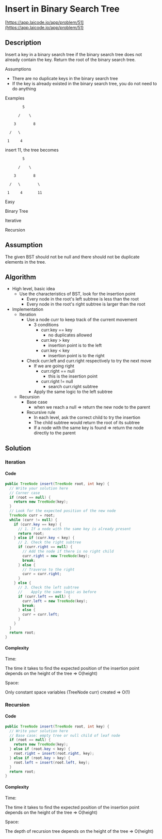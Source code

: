 # Insert in Binary Search Tree

[https://app.laicode.io/app/problem/51](https://app.laicode.io/app/problem/51)

## Description

Insert a key in a binary search tree if the binary search tree does not already contain the key. Return the root of the binary search tree.

Assumptions

- There are no duplicate keys in the binary search tree
- If the key is already existed in the binary search tree, you do not need to do anything

Examples

            5

          /    \

        3        8

      /   \

     1     4

insert 11, the tree becomes

            5

          /    \

        3        8

      /   \        \

     1     4       11

Easy

Binary Tree

Iterative

Recursion

## Assumption

The given BST should not be null and there should not be duplicate elements in the tree.

## Algorithm

- High level, basic idea
  - Use the characteristics of BST, look for the insertion point
    - Every node in the root's left subtree is less than the root
    - Every node in the root's right subtree is larger than the root
- Implementation
  - Iteration
    - Use a node curr to keep track of the current movement
      - 3 conditions
        - curr.key == key
          - no duplicates allowed
        - curr.key > key
          - insertion point is to the left
        - curr.key < key
          - insertion point is to the right
    - Check curr.left and curr.right respectively to try the next move
      - If we are going right
        - curr.right == null
          - this is the insertion point
        - curr.right != null
          - search curr.right subtree
      - Apply the same logic to the left subtree
  - Recursion
    - Base case
      - when we reach a null ⇒ return the new node to the parent
    - Recursive rule
      - In each level, ask the correct child to try the insertion
      - The child subtree would return the root of its subtree
      - If a node with the same key is found ⇒ return the node directly to the parent

## Solution

### Iteration

#### Code

```java
public TreeNode insert(TreeNode root, int key) {
  // Write your solution here
  // Corner case
  if (root == null) {
    return new TreeNode(key);
  }
  // Look for the expected position of the new node
  TreeNode curr = root;
  while (curr != null) {
    if (curr.key == key) {
      // 1. If a node with the same key is already present
      return root;
    } else if (curr.key < key) {
      // 2. Check the right subtree
      if (curr.right == null) {
        // Add the node if there is no right child
        curr.right = new TreeNode(key);
        break;
      } else {
        // Traverse to the right
        curr = curr.right;
      }
    } else {
      // 3. Check the left subtree
      //    Apply the same logic as before
      if (curr.left == null) {
        curr.left = new TreeNode(key);
        break;
      } else {
        curr = curr.left;
      }
    }
  }
  return root;
}
```

#### Complexity

Time:

The time it takes to find the expected position of the insertion point depends on the height of the tree ⇒ O(height)

Space:

Only constant space variables (TreeNode curr) created ⇒ O(1)

### Recursion

#### Code

```java
public TreeNode insert(TreeNode root, int key) {
  // Write your solution here
  // Base case: empty tree or null child of leaf node
  if (root == null) {
    return new TreeNode(key);
  } else if (root.key < key) {
    root.right = insert(root.right, key);
  } else if (root.key > key) {
    root.left = insert(root.left, key);
  }
  return root;
}
```

#### Complexity

Time:

The time it takes to find the expected position of the insertion point depends on the height of the tree ⇒ O(height)

Space:

The depth of recursion tree depends on the height of the tree ⇒ O(height)
